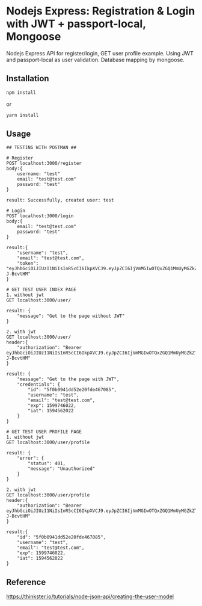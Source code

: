 # Nodejs Express: Registration & Login with JWT + passport-local, Mongoose

Nodejs Express API for register/login, GET user profile example. Using JWT and passport-local as user validation. Database mapping by mongoose.

## Installation


```bash
npm install
```
or
```bash
yarn install
```

## Usage

```test
## TESTING WITH POSTMAN ##

# Register 
POST localhost:3000/register
body:{
    username: "test"
    email: "test@test.com"
    password: "test"   
}

result: Successfully, created user: test

# Login 
POST localhost:3000/login
body:{
    email: "test@test.com"
    password: "test"
}

result:{
    "username": "test",
    "email": "test@test.com",
    "token": "eyJhbGciOiJIUzI1NiIsInR5cCI6IkpXVCJ9.eyJpZCI6IjVmMGIwOTQxZGQ1MmUyMGZkZTQ2NzA4NSIsInVzZXJuYW1lIjoidGVzdCIsImVtYWlsIjoidGVzdEB0ZXN0LmNvbSIsImV4cCI6MTU5OTc0NjU3NywiaWF0IjoxNTk0NTYyNTc3fQ.3V3BOh_y76LKhKoJn5foeaVMUZI9o9aGK6-J-BcvtHM"
}

# GET TEST USER INDEX PAGE
1. without jwt
GET localhost:3000/user/

result: {
    "message": "Get to the page without JWT"
}

2. with jwt
GET localhost:3000/user/
header:{
    "authorization": "Bearer eyJhbGciOiJIUzI1NiIsInR5cCI6IkpXVCJ9.eyJpZCI6IjVmMGIwOTQxZGQ1MmUyMGZkZTQ2NzA4NSIsInVzZXJuYW1lIjoidGVzdCIsImVtYWlsIjoidGVzdEB0ZXN0LmNvbSIsImV4cCI6MTU5OTc0NjU3NywiaWF0IjoxNTk0NTYyNTc3fQ.3V3BOh_y76LKhKoJn5foeaVMUZI9o9aGK6-J-BcvtHM"
}

result: {
    "message": "Get to the page with JWT",
    "credentials": {
        "id": "5f0b0941dd52e20fde467085",
        "username": "test",
        "email": "test@test.com",
        "exp": 1599746022,
        "iat": 1594562022
    }
}

# GET TEST USER PROFILE PAGE
1. without jwt
GET localhost:3000/user/profile

result: {
    "error": {
        "status": 401,
        "message": "Unauthorized"
    }
}

2. with jwt
GET localhost:3000/user/profile
header:{
    "authorization": "Bearer eyJhbGciOiJIUzI1NiIsInR5cCI6IkpXVCJ9.eyJpZCI6IjVmMGIwOTQxZGQ1MmUyMGZkZTQ2NzA4NSIsInVzZXJuYW1lIjoidGVzdCIsImVtYWlsIjoidGVzdEB0ZXN0LmNvbSIsImV4cCI6MTU5OTc0NjU3NywiaWF0IjoxNTk0NTYyNTc3fQ.3V3BOh_y76LKhKoJn5foeaVMUZI9o9aGK6-J-BcvtHM"
}

result:{
    "id": "5f0b0941dd52e20fde467085",
    "username": "test",
    "email": "test@test.com",
    "exp": 1599746022,
    "iat": 1594562022
}
```

## Reference

https://thinkster.io/tutorials/node-json-api/creating-the-user-model


